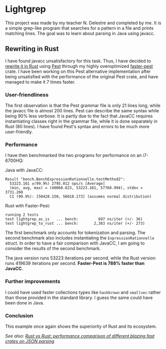 # Lightgrep

This project was made by my teacher N. Delestre and completed by me. It is a simple grep-like program that searches for a pattern in a file and prints matching lines. The goal was to learn about parsing in Java using javacc.

## Rewriting in Rust

I have found javacc unsatisfactory for this task. Thus, I have decided to [rewrite it in Rust](https://github.com/Mubelotix/faster-pest/blob/master/faster-pest/examples/lightgrep) using [Pest](https://pest.rs/) through my highly overoptimized [faster-pest](https://github.com/Mubelotix/faster-pest) crate. I have been working on this Pest alternative implementation after being unsatisfied with the performance of the original Pest crate, and have managed to make it 7 times faster.

### User-friendliness

The first observation is that the Pest grammar file is only 21 lines long, while the javacc file is almost 200 lines. Pest can describe the same syntax while being 90% less verbose. It is partly due to the fact that JavaCC requires instantiating classes right in the grammar file, while it is done separately in Rust (80 lines). I have found Pest's syntax and errors to be much more user-friendly.

### Performance

I have then benchmarked the two programs for performance on an i7-6700HQ:

Java with JavaCC:
```
Result "bench.BenchExpressionRationnelle.testMethod2":
  53223.161 ±(99.9%) 2795.012 ops/s [Average]
  (min, avg, max) = (40068.623, 53223.161, 57760.994), stdev = 3731.260
  CI (99.9%): [50428.150, 56018.173] (assumes normal distribution)
```

Rust with Faster-Pest:
```
running 2 tests
test lightgrep_as_is   ... bench:         697 ns/iter (+/- 36)
test lightgrep_to_rust ... bench:       2,383 ns/iter (+/- 273)
```

The first benchmark only accounts for tokenization and parsing. The second benchmark also includes instantiating the `ExpressionRationnelle` struct. In order to have a fair comparison with JavaCC, I am going to consider the results of the second benchmark.

The java version runs 53223 iterations per second, while the Rust version runs 419639 iterations per second. **Faster-Pest is 788% faster than JavaCC**.

### Further improvements

I could have used faster collections types like `hashbrown` and `smallvec` rather than those provided in the standard library. I guess the same could have been done in Java.

### Conclusion

This example once again shows the superiority of Rust and its ecosystem.

*See also: [Rust vs Rust: performance comparison of different blazing fast crates on JSON parsing](https://github.com/Mubelotix/pestvsnom)*
